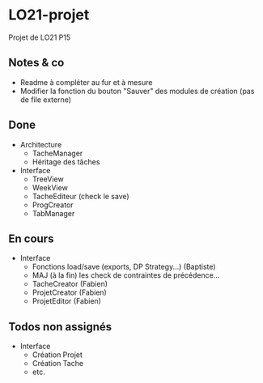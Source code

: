 # LO21-projet
Projet de LO21 P15

## Notes & co

* Readme à compléter au fur et à mesure
* Modifier la fonction du bouton "Sauver" des modules de création (pas de file externe)

## Done

* Architecture
	* TacheManager
	* Héritage des tâches
* Interface
	* TreeView
	* WeekView
	* TacheEditeur (check le save)
	* ProgCreator
	* TabManager


## En cours

* Interface
	* Fonctions load/save (exports, DP Strategy...) (Baptiste)
	* MAJ (à la fin) les check de contraintes de précédence...
	* TacheCreator (Fabien)
	* ProjetCreator (Fabien)
	* ProjetEditor (Fabien)


## Todos non assignés


* Interface
	* Création Projet
	* Création Tache
	* etc.

